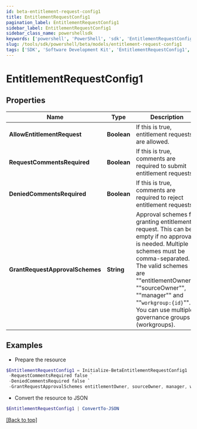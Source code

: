 ```yaml
---
id: beta-entitlement-request-config1
title: EntitlementRequestConfig1
pagination_label: EntitlementRequestConfig1
sidebar_label: EntitlementRequestConfig1
sidebar_class_name: powershellsdk
keywords: ['powershell', 'PowerShell', 'sdk', 'EntitlementRequestConfig1', 'BetaEntitlementRequestConfig1'] 
slug: /tools/sdk/powershell/beta/models/entitlement-request-config1
tags: ['SDK', 'Software Development Kit', 'EntitlementRequestConfig1', 'BetaEntitlementRequestConfig1']
---
```



# EntitlementRequestConfig1

## Properties

Name | Type | Description | Notes
------------ | ------------- | ------------- | -------------
**AllowEntitlementRequest** | **Boolean** | If this is true, entitlement requests are allowed. | [optional] [default to $false]
**RequestCommentsRequired** | **Boolean** | If this is true, comments are required to submit entitlement requests. | [optional] [default to $false]
**DeniedCommentsRequired** | **Boolean** | If this is true, comments are required to reject entitlement requests. | [optional] [default to $false]
**GrantRequestApprovalSchemes** | **String** | Approval schemes for granting entitlement request. This can be empty if no approval is needed. Multiple schemes must be comma-separated. The valid schemes are ""entitlementOwner"", ""sourceOwner"", ""manager"" and ""`workgroup:{id}`"". You can use multiple governance groups (workgroups).  | [optional] [default to "sourceOwner"]

## Examples

- Prepare the resource
```powershell
$EntitlementRequestConfig1 = Initialize-BetaEntitlementRequestConfig1  -AllowEntitlementRequest true `
 -RequestCommentsRequired false `
 -DeniedCommentsRequired false `
 -GrantRequestApprovalSchemes entitlementOwner, sourceOwner, manager, workgroup:2c918084660f45d6016617daa9210584
```

- Convert the resource to JSON
```powershell
$EntitlementRequestConfig1 | ConvertTo-JSON
```


[[Back to top]](#) 


